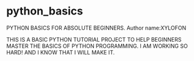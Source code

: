 # python_basics
PYTHON BASICS FOR ABSOLUTE BEGINNERS.
Author name:XYLOFON 

THIS IS A BASIC  PYTHON TUTORIAL PROJECT
TO HELP BEGINNERS MASTER THE BASICS OF PYTHON PROGRAMMING.
I  AM WORKING SO HARD! AND I KNOW THAT I WILL MAKE IT.


